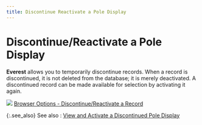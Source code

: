 ```yaml
---
title: Discontinue Reactivate a Pole Display
---
```


# Discontinue/Reactivate a Pole Display


**Everest** allows you to temporarily  discontinue records. When a record is discontinued, it is not deleted  from the database; it is merely deactivated. A discontinued record can  be made available for selection by activating it again.


![]({{site.pos_baseurl}}/img/lens.gif) [Browser  Options - Discontinue/Reactivate a Record]({{site.wwe_chm}}/misc/discontinue_a_record.html)


{:.see_also}
See also
: [View  and Activate a Discontinued Pole Display]({{site.pos_baseurl}}/pos-setup/pole-display/discontinue-a-pole-display/view_and_activate_a_discontinued_pole_display.html)
